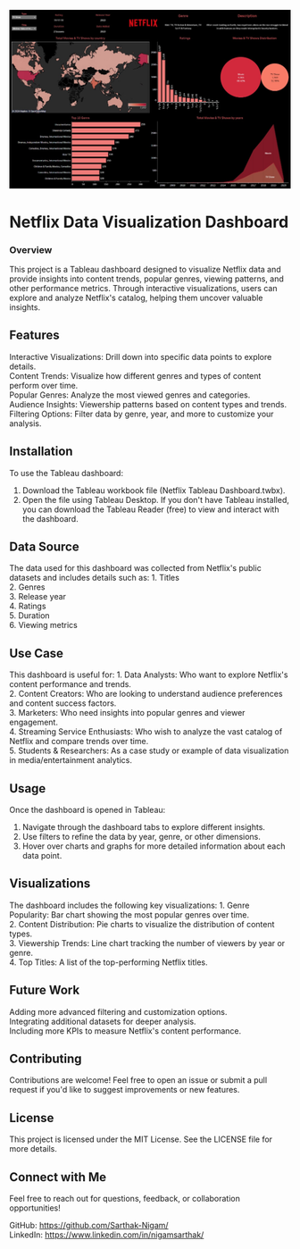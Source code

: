 ![Netflix Dashboard Preview](https://github.com/Sarthak-Nigam/Netflix-Dashboard/blob/main/Netflix%20Tableau%20Dashboard.jpg)


# Netflix Data Visualization Dashboard

### Overview
This project is a Tableau dashboard designed to visualize Netflix data and provide insights into content trends, popular genres, viewing patterns, and other performance metrics. Through interactive visualizations, users can explore and analyze Netflix's catalog, helping them uncover valuable insights.  <br>

<h2>Features</h2>
Interactive Visualizations: Drill down into specific data points to explore details.  <br>
Content Trends: Visualize how different genres and types of content perform over time.  <br>
Popular Genres: Analyze the most viewed genres and categories.  <br>
Audience Insights: Viewership patterns based on content types and trends.  <br>
Filtering Options: Filter data by genre, year, and more to customize your analysis.  <br>

<h2>Installation</h2>
To use the Tableau dashboard:

1. Download the Tableau workbook file (Netflix Tableau Dashboard.twbx).
2. Open the file using Tableau Desktop.
If you don't have Tableau installed, you can download the Tableau Reader (free) to view and interact with the dashboard.

<h2>Data Source</h2>
The data used for this dashboard was collected from Netflix's public datasets and includes details such as:
1. Titles  <br>
2. Genres  <br>
3. Release year  <br>
4. Ratings  <br>
5. Duration  <br>
6. Viewing metrics  <br>

<h2>Use Case</h2>
This dashboard is useful for:
1. Data Analysts: Who want to explore Netflix's content performance and trends.  <br>
2. Content Creators: Who are looking to understand audience preferences and content success factors.  <br>
3. Marketers: Who need insights into popular genres and viewer engagement.  <br>
4. Streaming Service Enthusiasts: Who wish to analyze the vast catalog of Netflix and compare trends over time.  <br>
5. Students & Researchers: As a case study or example of data visualization in media/entertainment analytics.  <br>

<h2>Usage</h2>
Once the dashboard is opened in Tableau:

1. Navigate through the dashboard tabs to explore different insights.  <br>
2. Use filters to refine the data by year, genre, or other dimensions.  <br>
3. Hover over charts and graphs for more detailed information about each data point.  <br>

<h2>Visualizations</h2>
The dashboard includes the following key visualizations:
1. Genre Popularity: Bar chart showing the most popular genres over time.  <br>
2. Content Distribution: Pie charts to visualize the distribution of content types.  <br>
3. Viewership Trends: Line chart tracking the number of viewers by year or genre.  <br>
4. Top Titles: A list of the top-performing Netflix titles.

<h2>Future Work</h2>
Adding more advanced filtering and customization options.  <br>
Integrating additional datasets for deeper analysis.  <br>
Including more KPIs to measure Netflix's content performance.  <br>

<h2>Contributing</h2>
Contributions are welcome! Feel free to open an issue or submit a pull request if you'd like to suggest improvements or new features.

<h2>License</h2>
This project is licensed under the MIT License. See the LICENSE file for more details.

<h2>Connect with Me</h2>
Feel free to reach out for questions, feedback, or collaboration opportunities!

GitHub: https://github.com/Sarthak-Nigam/  <br>
LinkedIn: https://www.linkedin.com/in/nigamsarthak/
